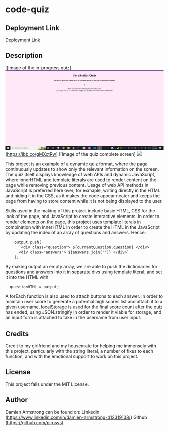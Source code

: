 # code-quiz

## Deployment Link
<a href="https://pirosvs.github.io/code-quiz/">Deployment Link</a>

## Description
![Image of the in-progress quiz] <img src="./assets/images/quiz-ip.png"/> (https://ibb.co/gMXctRw)
![Image of the quiz complete screen] <img src="https://ibb.co/2nSNS4H"/>

This project is an example of a dynamic quiz format, where the page continuously updates to show only the relevant information on the screen. The quiz itself displays knowledge of web APIs and dynamic JavaScript, where innerHTML and template literals are used to render content on the page while removing previous content. Usage of web API methods in JavaScript is preferred here over, for exmaple, writing directly in the HTML and hiding it in the CSS, as it makes the code appear neater and keeps the page from having to store content while it is not being displayed to the user. 

Skills used in the making of this project include basic HTML, CSS for the look of the page, and JavaScript to create interactive elements. In order to render elements on the page, this project uses template literals in combination with innerHTML in order to create the HTML in the JavaScript by updating the index of an array of questions and answers. Hence:

```
    output.push(
      `<div class="question"> ${currentQuestion.question} </div>
      <div class="answers"> ${answers.join('')} </div>`
    );
```
By making output an empty array, we are able to push the dictionaries for questions and answers into it in separate divs using template literal, and set it into the HTML with
```
  questionHTML = output;
```
A forEach function is also used to attach buttons to each answer. In order to maintain user score to generate a potential high scores list and attach it to a given username, localStorage is used for the final score count after the quiz has ended, using JSON.stringify in order to render it viable for storage, and an input form is attached to take in the username from user input.

## Credits
Credit to my girlfriend and my housemate for helping me immensely with this project, particularly with the string literal, a number of fixes to each function, and with the emotional support to work on this project.

## License
This project falls under the MIT License.

## Author
Damien Armstrong can be found on: Linkedin (https://www.linkedin.com/in/damien-armstrong-412319138/) Github (https://github.com/pirosvs)